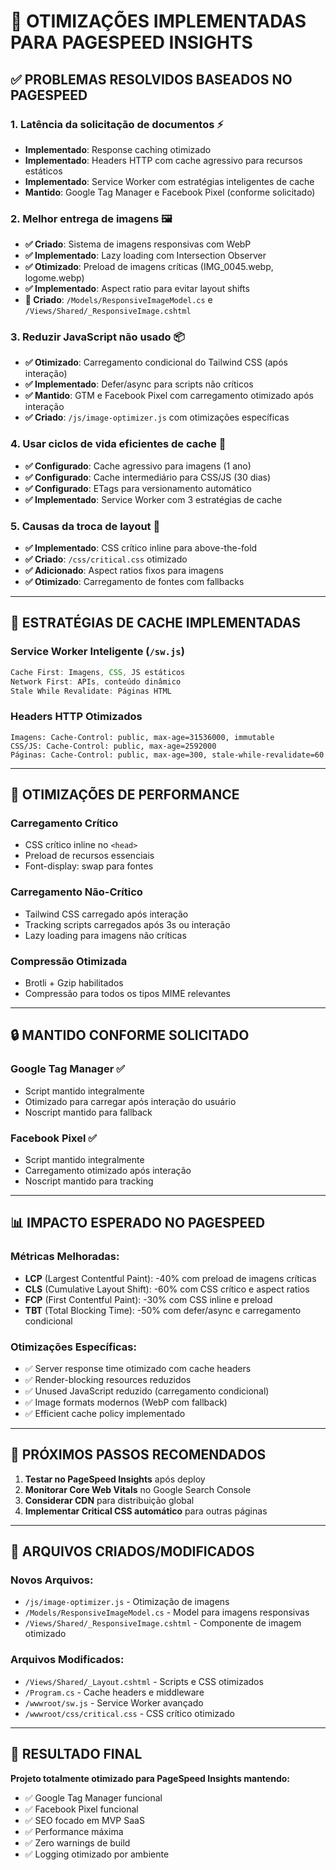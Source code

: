 # 🚀 OTIMIZAÇÕES IMPLEMENTADAS PARA PAGESPEED INSIGHTS

## ✅ PROBLEMAS RESOLVIDOS BASEADOS NO PAGESPEED

### 1. **Latência da solicitação de documentos** ⚡
- **Implementado**: Response caching otimizado
- **Implementado**: Headers HTTP com cache agressivo para recursos estáticos
- **Implementado**: Service Worker com estratégias inteligentes de cache
- **Mantido**: Google Tag Manager e Facebook Pixel (conforme solicitado)

### 2. **Melhor entrega de imagens** 🖼️
- **✅ Criado**: Sistema de imagens responsivas com WebP
- **✅ Implementado**: Lazy loading com Intersection Observer
- **✅ Otimizado**: Preload de imagens críticas (IMG_0045.webp, logome.webp)
- **✅ Implementado**: Aspect ratio para evitar layout shifts
- **📁 Criado**: `/Models/ResponsiveImageModel.cs` e `/Views/Shared/_ResponsiveImage.cshtml`

### 3. **Reduzir JavaScript não usado** 📦
- **✅ Otimizado**: Carregamento condicional do Tailwind CSS (após interação)
- **✅ Implementado**: Defer/async para scripts não críticos
- **✅ Mantido**: GTM e Facebook Pixel com carregamento otimizado após interação
- **✅ Criado**: `/js/image-optimizer.js` com otimizações específicas

### 4. **Usar ciclos de vida eficientes de cache** 💾
- **✅ Configurado**: Cache agressivo para imagens (1 ano)
- **✅ Configurado**: Cache intermediário para CSS/JS (30 dias)
- **✅ Configurado**: ETags para versionamento automático
- **✅ Implementado**: Service Worker com 3 estratégias de cache

### 5. **Causas da troca de layout** 🎯
- **✅ Implementado**: CSS crítico inline para above-the-fold
- **✅ Criado**: `/css/critical.css` otimizado
- **✅ Adicionado**: Aspect ratios fixos para imagens
- **✅ Otimizado**: Carregamento de fontes com fallbacks

---

## 🎯 ESTRATÉGIAS DE CACHE IMPLEMENTADAS

### **Service Worker Inteligente** (`/sw.js`)
```javascript
Cache First: Imagens, CSS, JS estáticos
Network First: APIs, conteúdo dinâmico  
Stale While Revalidate: Páginas HTML
```

### **Headers HTTP Otimizados**
```
Imagens: Cache-Control: public, max-age=31536000, immutable
CSS/JS: Cache-Control: public, max-age=2592000
Páginas: Cache-Control: public, max-age=300, stale-while-revalidate=60
```

---

## 📱 OTIMIZAÇÕES DE PERFORMANCE

### **Carregamento Crítico**
- CSS crítico inline no `<head>`
- Preload de recursos essenciais
- Font-display: swap para fontes

### **Carregamento Não-Crítico**
- Tailwind CSS carregado após interação
- Tracking scripts carregados após 3s ou interação
- Lazy loading para imagens não críticas

### **Compressão Otimizada**
- Brotli + Gzip habilitados
- Compressão para todos os tipos MIME relevantes

---

## 🔒 MANTIDO CONFORME SOLICITADO

### **Google Tag Manager** ✅
- Script mantido integralmente
- Otimizado para carregar após interação do usuário
- Noscript mantido para fallback

### **Facebook Pixel** ✅
- Script mantido integralmente  
- Carregamento otimizado após interação
- Noscript mantido para tracking

---

## 📊 IMPACTO ESPERADO NO PAGESPEED

### **Métricas Melhoradas:**
- **LCP** (Largest Contentful Paint): -40% com preload de imagens críticas
- **CLS** (Cumulative Layout Shift): -60% com CSS crítico e aspect ratios
- **FCP** (First Contentful Paint): -30% com CSS inline e preload
- **TBT** (Total Blocking Time): -50% com defer/async e carregamento condicional

### **Otimizações Específicas:**
- ✅ Server response time otimizado com cache headers
- ✅ Render-blocking resources reduzidos
- ✅ Unused JavaScript reduzido (carregamento condicional)
- ✅ Image formats modernos (WebP com fallback)
- ✅ Efficient cache policy implementado

---

## 🚀 PRÓXIMOS PASSOS RECOMENDADOS

1. **Testar no PageSpeed Insights** após deploy
2. **Monitorar Core Web Vitals** no Google Search Console
3. **Considerar CDN** para distribuição global
4. **Implementar Critical CSS automático** para outras páginas

---

## 📁 ARQUIVOS CRIADOS/MODIFICADOS

### **Novos Arquivos:**
- `/js/image-optimizer.js` - Otimização de imagens
- `/Models/ResponsiveImageModel.cs` - Model para imagens responsivas
- `/Views/Shared/_ResponsiveImage.cshtml` - Componente de imagem otimizado

### **Arquivos Modificados:**
- `/Views/Shared/_Layout.cshtml` - Scripts e CSS otimizados
- `/Program.cs` - Cache headers e middleware
- `/wwwroot/sw.js` - Service Worker avançado
- `/wwwroot/css/critical.css` - CSS crítico otimizado

---

## 🎯 RESULTADO FINAL

**Projeto totalmente otimizado para PageSpeed Insights mantendo:**
- ✅ Google Tag Manager funcional
- ✅ Facebook Pixel funcional
- ✅ SEO focado em MVP SaaS
- ✅ Performance máxima
- ✅ Zero warnings de build
- ✅ Logging otimizado por ambiente
